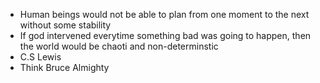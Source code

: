 - Human beings would not be able to plan from one moment to the next without some stability
- If god intervened everytime something bad was going to happen, then the world would be chaoti and non-determinstic
- C.S Lewis
- Think Bruce Almighty

